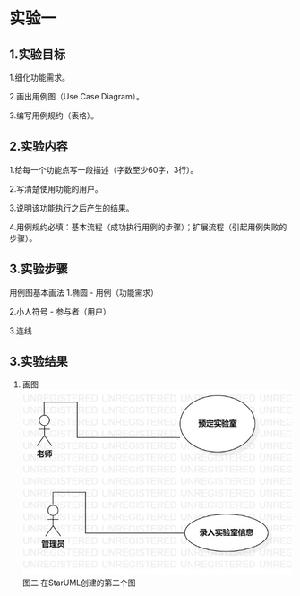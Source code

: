 # 实验一

## 1.实验目标
1.细化功能需求。

2.画出用例图（Use Case Diagram）。

3.编写用例规约（表格）。

## 2.实验内容
1.给每一个功能点写一段描述（字数至少60字，3行）。

2.写清楚使用功能的用户。

3.说明该功能执行之后产生的结果。

4.用例规约必填：基本流程（成功执行用例的步骤）；扩展流程（引起用例失败的步骤）。

## 3.实验步骤
用例图基本画法
  1.椭圆 - 用例（功能需求）

  2.小人符号 - 参与者（用户）

  3.连线


## 3.实验结果
1. 画图  
![用例图](./空实验室预订系统.jpg)  
图二 在StarUML创建的第二个图
